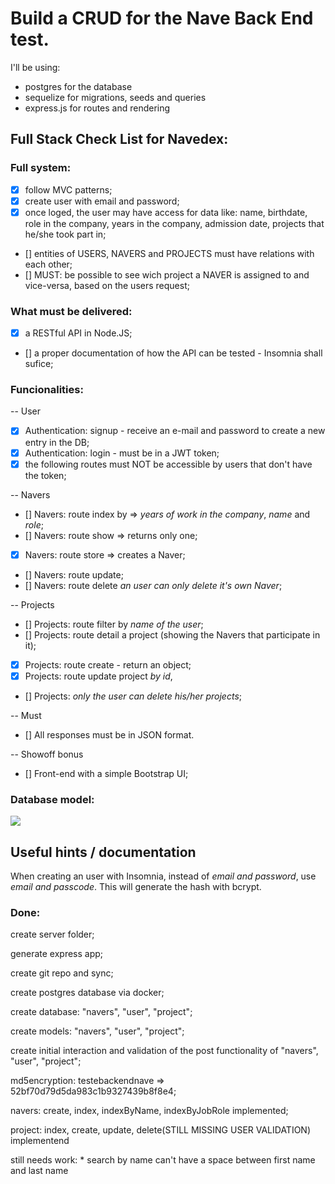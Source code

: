 # Build a CRUD for the Nave Back End test.

I'll be using:
* postgres for the database
* sequelize for migrations, seeds and queries
* express.js for routes and rendering

## Full Stack Check List for Navedex:

### Full system:
* [X] follow MVC patterns;
* [X] create user with email and password;
* [X] once loged, the user may have access for data like: name, birthdate, role in the company, years in the company, admission date, projects that he/she took part in;
* [] entities of USERS, NAVERS and PROJECTS must have relations with each other;
* [] MUST: be possible to see wich project a NAVER is assigned to and vice-versa, based on the users request;

### What must be delivered:
* [X] a RESTful API in Node.JS;
* [] a proper documentation of how the API can be tested - Insomnia shall sufice;

### Funcionalities:
-- User
* [X] Authentication: signup - receive an e-mail and password to create a new entry in the DB;
* [X] Authentication: login - must be in a JWT token;
* [X] the following routes must NOT be accessible by users that don't have the token;

-- Navers
* [] Navers: route index by => *years of work in the company*, *name* and *role*;
* [] Navers: route show => returns only one;
* [X] Navers: route store => creates a Naver;
* [] Navers: route update;
* [] Navers: route delete *an user can only delete it's own Naver*;

-- Projects
* [] Projects: route filter by *name of the user*;
* [] Projects: route detail a project (showing the Navers that participate in it);
* [X] Projects: route create - return an object;
* [X] Projects: route update project *by id*,
* [] Projects: *only the user can delete his/her projects*;

-- Must
* [] All responses must be in JSON format.

-- Showoff bonus
* [] Front-end with a simple Bootstrap UI;

### Database model:
![](https://app.lucidchart.com/publicSegments/view/efcdfa64-443d-4c3e-afe1-a909581c604f/image.png)

## Useful hints / documentation

  When creating an user with Insomnia, instead of *email and password*, use *email and passcode*.
  This will generate the hash with bcrypt.

### Done:
  create server folder;

  generate express app;

  create git repo and sync;

  create postgres database via docker;

  create database: "navers", "user", "project";

  create models: "navers", "user", "project";

  create initial interaction and validation of the post functionality of "navers", "user", "project";

  md5encryption: testebackendnave => 52bf70d79d5da983c1b9327439b8f8e4;

  navers: create, index, indexByName, indexByJobRole implemented;

  project: index, create, update, delete(STILL MISSING USER VALIDATION) implementend

  still needs work:
    * search by name can't have a space between first name and last name
